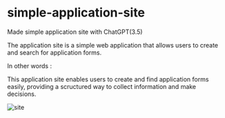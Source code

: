 # simple-application-site
Made simple application site with ChatGPT(3.5)

The application site is a simple web application that allows users to create and search for application forms.

In other words :

This application site enables users to create and find application forms easily, providing a scructured way to collect information and make decisions.


![site](https://github.com/gentius0/simple-application-site/assets/137810334/35cc6957-52e4-48af-9930-d3fdf809d31d)
